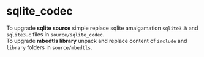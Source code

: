 # sqlite_codec
To upgrade **sqlite source** simple replace sqlite amalgamation `sqlite3.h` and `sqlite3.c` files in `source/sqlite_codec`.<br/>
To upgrade **mbedtls library** unpack and replace content of `include` and `library` folders in `source/mbedtls`.<br/>
